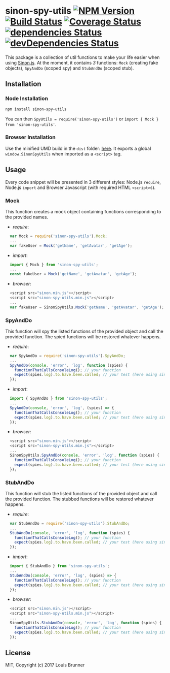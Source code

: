 # sinon-spy-utils [![NPM Version][npm-image]][npm-url] [![Build Status][travis-image]][travis-url] [![Coverage Status][coveralls-image]][coveralls-url] [![dependencies Status][deps-image]][deps-url] [![devDependencies Status][deps-dev-image]][deps-dev-url]

This package is a collection of util functions to make your life easier when using [Sinon.js](http://sinonjs.org).
At the moment, it contains *3* functions: `Mock` (creating fake objects), `SpyAndDo` (scoped spy) and `StubAndDo` (scoped stub).


## Installation

### Node Installation

```sh
npm install sinon-spy-utils
```

You can then `SpyUtils = require('sinon-spy-utils')` or `import { Mock } from 'sinon-spy-utils'`.

### Browser Installation

Use the minified UMD build in the `dist` folder: [here](dist/sinon-spy-utils.min.js).
It exports a global `window.SinonSpyUtils` when imported as a `<script>` tag.


## Usage

Every code snippet will be presented in 3 different styles: Node.js `require`, Node.js `import` and Browser Javascript (with required HTML `<script>`s).

### Mock

This function creates a mock object containing functions corresponding to the provided names.

 - *require*:
```js
  var Mock = require('sinon-spy-utils').Mock;
  ...
  var fakeUser = Mock('getName', 'getAvatar', 'getAge');
```

 - *import*:
```js
  import { Mock } from 'sinon-spy-utils';
  ...
  const fakeUser = Mock('getName', 'getAvatar', 'getAge');
```

 - *browser*:
```js
  <script src="sinon.min.js"></script>
  <script src="sinon-spy-utils.min.js"></script>
  ...
  var fakeUser = SinonSpyUtils.Mock('getName', 'getAvatar', 'getAge');
```

### SpyAndDo

This function will spy the listed functions of the provided object and call the provided function. The spied functions will be restored whatever happens.

 - *require*:
```js
  var SpyAndDo = require('sinon-spy-utils').SpyAndDo;
  ...
  SpyAndDo(console, 'error', 'log', function (spies) {
    functionThatCallsConsoleLog(); // your function
    expect(spies.log).to.have.been.called; // your test (here using sinon + chai style)
  });
```

 - *import*:
```js
  import { SpyAndDo } from 'sinon-spy-utils';
  ...
  SpyAndDo(console, 'error', 'log', (spies) => {
    functionThatCallsConsoleLog(); // your function
    expect(spies.log).to.have.been.called; // your test (here using sinon + chai style)
  });
```

 - *browser*:
```js
  <script src="sinon.min.js"></script>
  <script src="sinon-spy-utils.min.js"></script>
  ...
  SinonSpyUtils.SpyAndDo(console, 'error', 'log', function (spies) {
    functionThatCallsConsoleLog(); // your function
    expect(spies.log).to.have.been.called; // your test (here using sinon + chai style)
  });
```


### StubAndDo

This function will stub the listed functions of the provided object and call the provided function. The stubbed functions will be restored whatever happens.

 - *require*:
```js
  var StubAndDo = require('sinon-spy-utils').StubAndDo;
  ...
  StubAndDo(console, 'error', 'log', function (spies) {
    functionThatCallsConsoleLog(); // your function
    expect(spies.log).to.have.been.called; // your test (here using sinon + chai style)
  });
```

 - *import*:
```js
  import { StubAndDo } from 'sinon-spy-utils';
  ...
  StubAndDo(console, 'error', 'log', (spies) => {
    functionThatCallsConsoleLog(); // your function
    expect(spies.log).to.have.been.called; // your test (here using sinon + chai style)
  });
```

 - *browser*:
```js
  <script src="sinon.min.js"></script>
  <script src="sinon-spy-utils.min.js"></script>
  ...
  SinonSpyUtils.StubAndDo(console, 'error', 'log', function (spies) {
    functionThatCallsConsoleLog(); // your function
    expect(spies.log).to.have.been.called; // your test (here using sinon + chai style)
  });
```


## License

MIT, Copyright (c) 2017 Louis Brunner



[npm-image]: https://img.shields.io/npm/v/sinon-spy-utils.svg
[npm-url]: https://npmjs.org/package/sinon-spy-utils
[travis-image]: https://travis-ci.org/LouisBrunner/sinon-spy-utils.svg?branch=master
[travis-url]: https://travis-ci.org/LouisBrunner/sinon-spy-utils
[coveralls-image]: https://coveralls.io/repos/github/LouisBrunner/sinon-spy-utils/badge.svg?branch=master
[coveralls-url]: https://coveralls.io/github/LouisBrunner/sinon-spy-utils?branch=master
[deps-image]: https://david-dm.org/louisbrunner/sinon-spy-utils/status.svg
[deps-url]: https://david-dm.org/louisbrunner/sinon-spy-utils
[deps-dev-image]: https://david-dm.org/louisbrunner/sinon-spy-utils/dev-status.svg
[deps-dev-url]: https://david-dm.org/louisbrunner/sinon-spy-utils?type=dev
